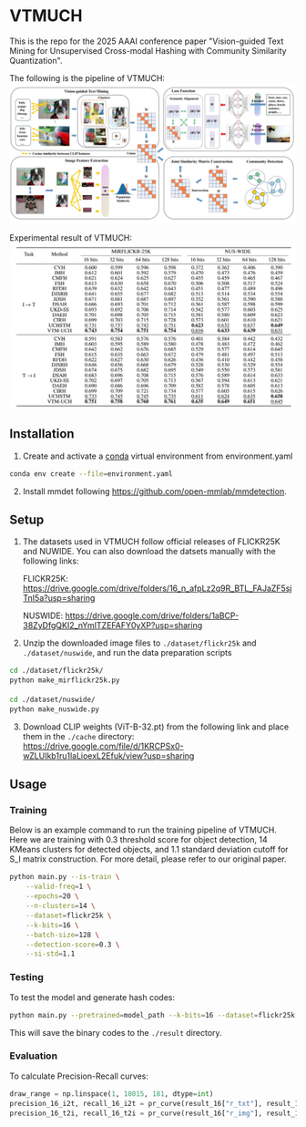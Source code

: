 # VTMUCH

This is the repo for the 2025 AAAI conference paper "Vision-guided Text Mining for Unsupervised Cross-modal Hashing with Community Similarity Quantization". 

The following is the pipeline of VTMUCH:
![alt text](https://github.com/louisfanhz/VTMUCH/blob/main/figs/VTMUCH_framework.jpg?raw=true)

Experimental result of VTMUCH:
![alt text](https://github.com/louisfanhz/VTMUCH/blob/main/figs/VTMUCH_exp_results.jpg?raw=true)


## Installation

1. Create and activate a [conda](https://www.anaconda.com/docs/getting-started/miniconda/main) virtual environment from environment.yaml
```bash
conda env create --file=environment.yaml
```
2. Install mmdet following https://github.com/open-mmlab/mmdetection.

## Setup

1. The datasets used in VTMUCH follow official releases of FLICKR25K and NUWIDE. You can also download the datsets manually with the following links:
   
    FLICKR25K: https://drive.google.com/drive/folders/16_n_afpLz2q9R_BTL_FAJaZF5sjTnI5a?usp=sharing
   
    NUSWIDE: https://drive.google.com/drive/folders/1aBCP-38ZyDfgQKI2_nYmITZEFAFY0yXP?usp=sharing

2. Unzip the downloaded image files to `./dataset/flickr25k` and `./dataset/nuswide`, and run the data preparation scripts
```bash
cd ./dataset/flickr25k/
python make_mirflickr25k.py

cd ./dataset/nuswide/
python make_nuswide.py
```
3. Download CLIP weights (ViT-B-32.pt) from the following link and place them in the `./cache` directory:
https://drive.google.com/file/d/1KRCPSx0-wZLUIkb1ru1laLioexL2Efuk/view?usp=sharing

## Usage

### Training

Below is an example command to run the training pipeline of VTMUCH. Here we are training with 0.3 threshold score for object detection, 14 KMeans clusters for detected objects, and 1.1 standard deviation cutoff for S_I matrix construction. For more detail, please refer to our original paper.
```bash
python main.py --is-train \
    --valid-freq=1 \
    --epochs=20 \
    --n-clusters=14 \
    --dataset=flickr25k \
    --k-bits=16 \
    --batch-size=128 \
    --detection-score=0.3 \
    --si-std=1.1
```

### Testing

To test the model and generate hash codes:
```bash
python main.py --pretrained=model_path --k-bits=16 --dataset=flickr25k
```
This will save the binary codes to the `./result` directory.

### Evaluation

To calculate Precision-Recall curves:
```python
draw_range = np.linspace(1, 18015, 181, dtype=int)
precision_16_i2t, recall_16_i2t = pr_curve(result_16["r_txt"], result_16["q_img"], result_16["r_l"], result_16["q_l"], draw_range)
precision_16_t2i, recall_16_t2i = pr_curve(result_16["r_img"], result_16["q_txt"], result_16["r_l"], result_16["q_l"], draw_range)
```
